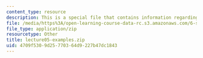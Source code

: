 ```yaml
---
content_type: resource
description: This is a special file that contains information regarding lecture 5.
file: /media/https%3A/open-learning-course-data-rc.s3.amazonaws.com/6-s096-effective-programming-in-c-and-c-january-iap-2014/4709f5309d25770364d9227b47dc1843_lecture05-examples.zip
file_type: application/zip
resourcetype: Other
title: lecture05-examples.zip
uid: 4709f530-9d25-7703-64d9-227b47dc1843
---
```

